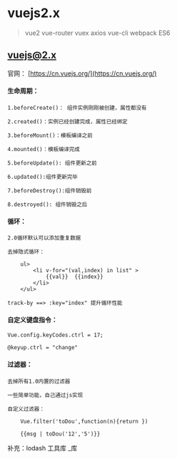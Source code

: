 # vuejs2.x

> vue2 vue-router vuex axios vue-cli webpack ES6

## vuejs@2.x

官网： [https://cn.vuejs.org/](https://cn.vuejs.org/)


#### 生命周期：

    1.beforeCreate()： 组件实例刚刚被创建，属性都没有

    2.created()：实例已经创建完成，属性已经绑定

    3.beforeMount()：模板编译之前

    4.mounted()：模板编译完成

    5.beforeUpdate(): 组件更新之前

    6.updated():组件更新完毕

    7.beforeDestroy():组件销毁前

    8.destroyed(): 组件销毁之后     


#### 循环：

    2.0循环默认可以添加重复数据

    去掉隐式循环：

        ul>
            <li v-for="(val,index) in list" >
                {{val}}  {{index}}
            </li>
        </ul>    

    track-by ==> :key="index" 提升循环性能

#### 自定义键盘指令：

    Vue.config.keyCodes.ctrl = 17;

    @keyup.ctrl = "change"

#### 过滤器：

    去掉所有1.0内置的过滤器

    一些简单功能，自己通过js实现

    自定义过滤器：

        Vue.filter('toDou',function(n){return })

        {{msg | toDou('12','5')}}

补充：lodash 工具库 _库

